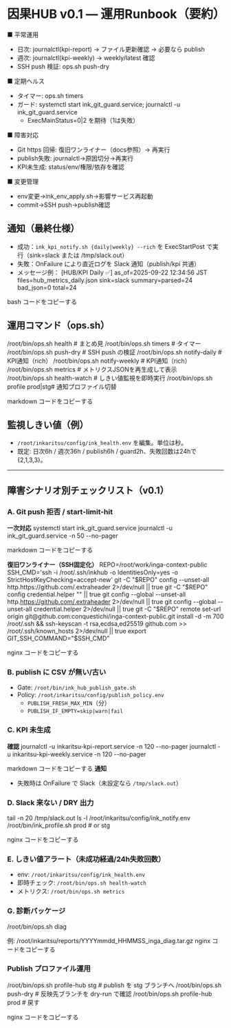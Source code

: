 # 因果HUB v0.1 — 運用Runbook（要約）

■ 平常運用
- 日次: journalctl(kpi-report) → ファイル更新確認 → 必要なら publish
- 週次: journalctl(kpi-weekly) → weekly/latest 確認
- SSH push 検証: ops.sh push-dry

■ 定期ヘルス
- タイマー: ops.sh timers
- ガード: systemctl start ink_git_guard.service; journalctl -u ink_git_guard.service
  - ExecMainStatus=0|2 を期待（1は失敗）

■ 障害対応
- Git https 回帰: 復旧ワンライナー（docs参照）→ 再実行
- publish失敗: journalctl→原因切分→再実行
- KPI未生成: status/env/権限/依存を確認

■ 変更管理
- env変更→ink_env_apply.sh→影響サービス再起動
- commit→SSH push→publish確認

## 通知（最終仕様）
- 成功：`ink_kpi_notify.sh {daily|weekly} --rich` を ExecStartPost で実行（sink=slack または /tmp/slack.out）
- 失敗：OnFailure により直近ログを Slack 通知（publish/kpi 共通）
- メッセージ例：
[HUB/KPI Daily ✅] as_of=2025-09-22 12:34:56 JST
files=hub_metrics_daily.json
sink=slack
summary=parsed=24 bad_json=0 total=24

bash
コードをコピーする

## 運用コマンド（ops.sh）
/root/bin/ops.sh health # まとめ見
/root/bin/ops.sh timers # タイマー
/root/bin/ops.sh push-dry # SSH push の検証
/root/bin/ops.sh notify-daily # KPI通知（rich）
/root/bin/ops.sh notify-weekly # KPI通知（rich）
/root/bin/ops.sh metrics # メトリクスJSONを再生成して表示
/root/bin/ops.sh health-watch # しきい値監視を即時実行
/root/bin/ops.sh profile prod|stg# 通知プロファイル切替

markdown
コードをコピーする

## 監視しきい値（例）
- `/root/inkaritsu/config/ink_health.env` を編集。単位は秒。
- 既定: 日次6h / 週次36h / publish6h / guard2h、失敗回数は24hで {2,1,3,3}。

---

## 障害シナリオ別チェックリスト（v0.1）

### A. Git push 拒否 / start-limit-hit
**一次対応**
systemctl start ink_git_guard.service
journalctl -u ink_git_guard.service -n 50 --no-pager

markdown
コードをコピーする

**復旧ワンライナー（SSH固定化）**
REPO=/root/work/inga-context-public
SSH_CMD='ssh -i /root/.ssh/inkhub -o IdentitiesOnly=yes -o StrictHostKeyChecking=accept-new'
git -C "$REPO" config --unset-all http.https://github.com/.extraheader 2>/dev/null || true
git -C "$REPO" config credential.helper "" || true
git config --global --unset-all http.https://github.com/.extraheader 2>/dev/null || true
git config --global --unset-all credential.helper 2>/dev/null || true
git -C "$REPO" remote set-url origin git@github.com:conquestichi/inga-context-public.git
install -d -m 700 /root/.ssh && ssh-keyscan -t rsa,ecdsa,ed25519 github.com >> /root/.ssh/known_hosts 2>/dev/null || true
export GIT_SSH_COMMAND="$SSH_CMD"

nginx
コードをコピーする

### B. publish に CSV が無い/古い
- Gate: `/root/bin/ink_hub_publish_gate.sh`
- Policy: `/root/inkaritsu/config/publish_policy.env`
  - `PUBLISH_FRESH_MAX_MIN`（分）
  - `PUBLISH_IF_EMPTY=skip|warn|fail`

### C. KPI 未生成
**確認**
journalctl -u inkaritsu-kpi-report.service -n 120 --no-pager
journalctl -u inkaritsu-kpi-weekly.service -n 120 --no-pager

markdown
コードをコピーする
**通知**
- 失敗時は OnFailure で Slack（未設定なら `/tmp/slack.out`）

### D. Slack 来ない / DRY 出力
tail -n 20 /tmp/slack.out
ls -l /root/inkaritsu/config/ink_notify.env
/root/bin/ink_profile.sh prod # or stg

nginx
コードをコピーする

### E. しきい値アラート（未成功経過/24h失敗回数）
- env: `/root/inkaritsu/config/ink_health.env`
- 即時チェック: `/root/bin/ops.sh health-watch`
- メトリクス: `/root/bin/ops.sh metrics`

### G. 診断パッケージ
/root/bin/ops.sh diag

例: /root/inkaritsu/reports/YYYYmmdd_HHMMSS_inga_diag.tar.gz
nginx
コードをコピーする

### Publish プロファイル運用
/root/bin/ops.sh profile-hub stg # publish を stg ブランチへ
/root/bin/ops.sh push-dry # 反映先ブランチを dry-run で確認
/root/bin/ops.sh profile-hub prod # 戻す

nginx
コードをコピーする
